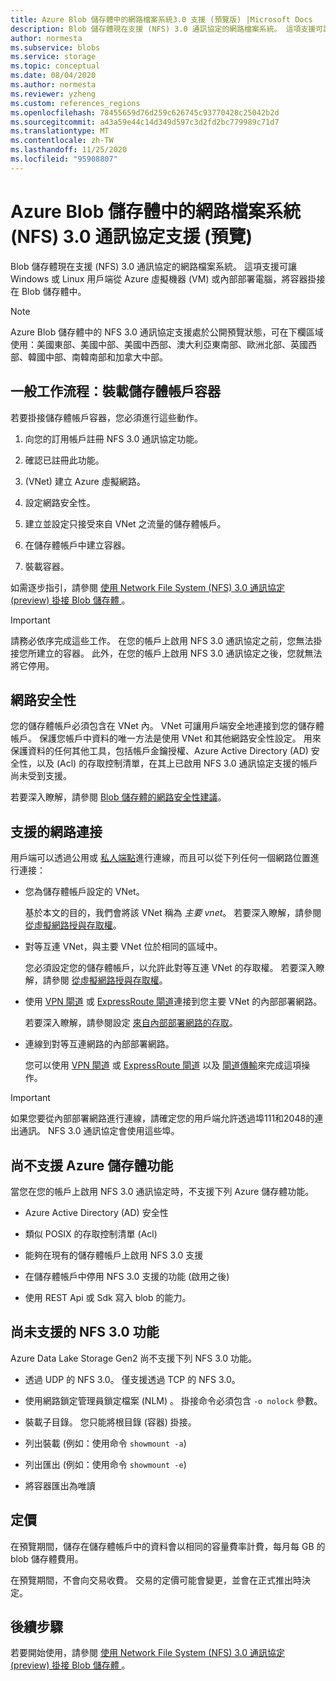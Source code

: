 ```yaml
---
title: Azure Blob 儲存體中的網路檔案系統3.0 支援 (預覽版) |Microsoft Docs
description: Blob 儲存體現在支援 (NFS) 3.0 通訊協定的網路檔案系統。 這項支援可讓 Windows 和 Linux 用戶端從 Azure 虛擬機器 (VM) 或在內部部署執行的電腦上，掛接 Blob 儲存體中的容器。
author: normesta
ms.subservice: blobs
ms.service: storage
ms.topic: conceptual
ms.date: 08/04/2020
ms.author: normesta
ms.reviewer: yzheng
ms.custom: references_regions
ms.openlocfilehash: 78455659d76d259c626745c93770428c25042b2d
ms.sourcegitcommit: a43a59e44c14d349d597c3d2fd2bc779989c71d7
ms.translationtype: MT
ms.contentlocale: zh-TW
ms.lasthandoff: 11/25/2020
ms.locfileid: "95908807"
---
```

# <a name="network-file-system-nfs-30-protocol-support-in-azure-blob-storage-preview"></a>Azure Blob 儲存體中的網路檔案系統 (NFS) 3.0 通訊協定支援 (預覽) 

Blob 儲存體現在支援 (NFS) 3.0 通訊協定的網路檔案系統。 這項支援可讓 Windows 或 Linux 用戶端從 Azure 虛擬機器 (VM) 或內部部署電腦，將容器掛接在 Blob 儲存體中。 

> [!NOTE]
> Azure Blob 儲存體中的 NFS 3.0 通訊協定支援處於公開預覽狀態，可在下欄區域使用：美國東部、美國中部、美國中西部、澳大利亞東南部、歐洲北部、英國西部、韓國中部、南韓南部和加拿大中部。

## <a name="general-workflow-mounting-a-storage-account-container"></a>一般工作流程：裝載儲存體帳戶容器

若要掛接儲存體帳戶容器，您必須進行這些動作。

1. 向您的訂用帳戶註冊 NFS 3.0 通訊協定功能。

2. 確認已註冊此功能。

3.  (VNet) 建立 Azure 虛擬網路。

4. 設定網路安全性。

5. 建立並設定只接受來自 VNet 之流量的儲存體帳戶。

6. 在儲存體帳戶中建立容器。

7. 裝載容器。

如需逐步指引，請參閱 [使用 Network File System (NFS) 3.0 通訊協定 (preview) 掛接 Blob 儲存體 ](network-file-system-protocol-support-how-to.md)。

> [!IMPORTANT]
> 請務必依序完成這些工作。 在您的帳戶上啟用 NFS 3.0 通訊協定之前，您無法掛接您所建立的容器。 此外，在您的帳戶上啟用 NFS 3.0 通訊協定之後，您就無法將它停用。

## <a name="network-security"></a>網路安全性

您的儲存體帳戶必須包含在 VNet 內。 VNet 可讓用戶端安全地連接到您的儲存體帳戶。 保護您帳戶中資料的唯一方法是使用 VNet 和其他網路安全性設定。 用來保護資料的任何其他工具，包括帳戶金鑰授權、Azure Active Directory (AD) 安全性，以及 (Acl) 的存取控制清單，在其上已啟用 NFS 3.0 通訊協定支援的帳戶尚未受到支援。 

若要深入瞭解，請參閱 [Blob 儲存體的網路安全性建議](security-recommendations.md#networking)。

## <a name="supported-network-connections"></a>支援的網路連接

用戶端可以透過公用或 [私人端點](../common/storage-private-endpoints.md)進行連線，而且可以從下列任何一個網路位置進行連接：

- 您為儲存體帳戶設定的 VNet。 

  基於本文的目的，我們會將該 VNet 稱為 *主要 vnet*。 若要深入瞭解，請參閱 [從虛擬網路授與存取權](../common/storage-network-security.md#grant-access-from-a-virtual-network)。

- 對等互連 VNet，與主要 VNet 位於相同的區域中。

  您必須設定您的儲存體帳戶，以允許此對等互連 VNet 的存取權。 若要深入瞭解，請參閱 [從虛擬網路授與存取權](../common/storage-network-security.md#grant-access-from-a-virtual-network)。

- 使用 [VPN 閘道](../../vpn-gateway/vpn-gateway-about-vpngateways.md) 或 [ExpressRoute 閘道](../../expressroute/expressroute-howto-add-gateway-portal-resource-manager.md)連接到您主要 VNet 的內部部署網路。 

  若要深入瞭解，請參閱設定 [來自內部部署網路的存取](../common/storage-network-security.md#configuring-access-from-on-premises-networks)。

- 連線到對等互連網路的內部部署網路。

  您可以使用 [VPN 閘道](../../vpn-gateway/vpn-gateway-about-vpngateways.md) 或 [ExpressRoute 閘道](../../expressroute/expressroute-howto-add-gateway-portal-resource-manager.md) 以及 [閘道傳輸](/azure/architecture/reference-architectures/hybrid-networking/vnet-peering#gateway-transit)來完成這項操作。 

> [!IMPORTANT]
> 如果您要從內部部署網路進行連線，請確定您的用戶端允許透過埠111和2048的連出通訊。 NFS 3.0 通訊協定會使用這些埠。

## <a name="azure-storage-features-not-yet-supported"></a>尚不支援 Azure 儲存體功能

當您在您的帳戶上啟用 NFS 3.0 通訊協定時，不支援下列 Azure 儲存體功能。 

- Azure Active Directory (AD) 安全性

- 類似 POSIX 的存取控制清單 (Acl) 

- 能夠在現有的儲存體帳戶上啟用 NFS 3.0 支援

- 在儲存體帳戶中停用 NFS 3.0 支援的功能 (啟用之後) 

- 使用 REST Api 或 Sdk 寫入 blob 的能力。 
  
## <a name="nfs-30-features-not-yet-supported"></a>尚未支援的 NFS 3.0 功能

Azure Data Lake Storage Gen2 尚不支援下列 NFS 3.0 功能。

- 透過 UDP 的 NFS 3.0。 僅支援透過 TCP 的 NFS 3.0。

- 使用網路鎖定管理員鎖定檔案 (NLM) 。 掛接命令必須包含 `-o nolock` 參數。

- 裝載子目錄。 您只能將根目錄 (容器) 掛接。

- 列出裝載 (例如：使用命令 `showmount -a`) 

- 列出匯出 (例如：使用命令 `showmount -e`) 

- 將容器匯出為唯讀

## <a name="pricing"></a>定價

在預覽期間，儲存在儲存體帳戶中的資料會以相同的容量費率計費，每月每 GB 的 blob 儲存體費用。 

在預覽期間，不會向交易收費。 交易的定價可能會變更，並會在正式推出時決定。

## <a name="next-steps"></a>後續步驟

若要開始使用，請參閱 [使用 Network File System (NFS) 3.0 通訊協定 (preview) 掛接 Blob 儲存體 ](network-file-system-protocol-support-how-to.md)。